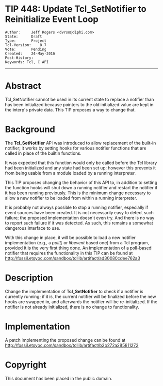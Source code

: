 # TIP 448: Update Tcl_SetNotifier to Reinitialize Event Loop
	Author:		Jeff Rogers <dvrsn@diphi.com>
	State:		Draft
	Type:		Project
	Tcl-Version:	8.7
	Vote:		Pending
	Created:	24-May-2016
	Post-History:
	Keywords: Tcl, C API
-----

# Abstract

Tcl\_SetNotifier cannot be used in its current state to replace a notifier than
has been initialized because pointers to the old initialized value are kept in
the interp's private data.  This TIP proposes a way to change that.

# Background

The **Tcl\_SetNotifier** API was introduced to allow replacement of the
built-in notifier; it works by setting hooks for various notifier functions
that are called in place of the builtin functions.

It was expected that this function would only be called before the Tcl library
had been initialized and any state had been set up; however this prevents it
from being usable from a module loaded by a running interpreter.

This TIP proposes changing the behavior of this API to, in addition to setting
the function hooks will shut down a running notifier and restart the notifier
if it has been running previously.  This is the minimum change necessary to
allow a new notifier to be loaded from within a running interpreter.

It is probably not always possible to stop a running notifier, especially if
event sources have been created.  It is not necessarily easy to detect such
failure; the proposed implementation doesn't even try.  And there is no way to
report such failure if it was detected.  As such, this remains a somewhat
dangerous interface to use.

With this change in place, it will be possible to load a new notifier
implementation \(e.g., a _poll\(\)_ or _libevent_ based one\) from a Tcl
program, provided it is the very first thing done.  An implementation of a
poll-based notifier that requires the functionality in this TIP can be found
at <http://fossil.etoyoc.com/sandbox/tcllib/artifact/ad30080cdee762a3>

# Description

Change the implementation of **Tcl\_SetNotifier** to check if a notifier is
currently running; if it is, the current notifier will be finalized before the
new hooks are swapped in, and afterwards the notifier will be re-initialized.
If the notifier is not already initialized, there is no change to
functionality.

# Implementation

A patch implementing the proposed change can be found at
<http://fossil.etoyoc.com/sandbox/tcllib/artifact/b2b272a285811272>

# Copyright

This document has been placed in the public domain.

